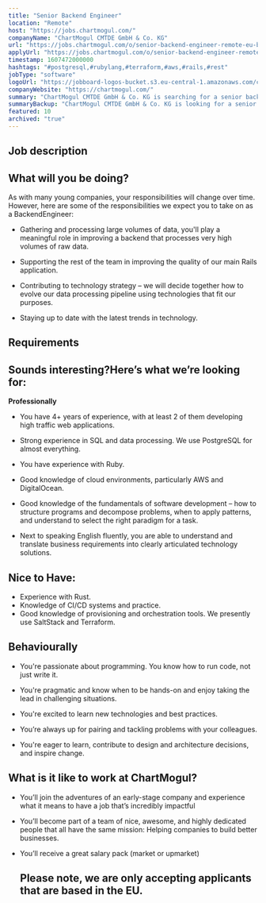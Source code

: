 ```yaml
---
title: "Senior Backend Engineer"
location: "Remote"
host: "https://jobs.chartmogul.com/"
companyName: "ChartMogul CMTDE GmbH & Co. KG"
url: "https://jobs.chartmogul.com/o/senior-backend-engineer-remote-eu-berlin"
applyUrl: "https://jobs.chartmogul.com/o/senior-backend-engineer-remote-eu-berlin/c/new"
timestamp: 1607472000000
hashtags: "#postgresql,#rubylang,#terraform,#aws,#rails,#rest"
jobType: "software"
logoUrl: "https://jobboard-logos-bucket.s3.eu-central-1.amazonaws.com/chartmogul-cmtde-gmbh-co-kg"
companyWebsite: "https://chartmogul.com/"
summary: "ChartMogul CMTDE GmbH & Co. KG is searching for a senior backend engineer that has 4+ years of experience, with at least 2 of them developing high traffic web applications."
summaryBackup: "ChartMogul CMTDE GmbH & Co. KG is looking for a senior backend engineer that has experience in: #rails, #rubylang, #terraform."
featured: 10
archived: "true"
---
```


## Job description

## What will you be doing?

As with many young companies, your responsibilities will change over time. However, here are some of the responsibilities we expect you to take on as a BackendEngineer:

*   Gathering and processing large volumes of data, you'll play a meaningful role in improving a backend that processes very high volumes of raw data.
    
*   Supporting the rest of the team in improving the quality of our main Rails application.
    
*   Contributing to technology strategy – we will decide together how to evolve our data processing pipeline using technologies that fit our purposes.
    
*   Staying up to date with the latest trends in technology.
    

## Requirements

## Sounds interesting?Here’s what we’re looking for:

**Professionally**

*   You have 4+ years of experience, with at least 2 of them developing high traffic web applications.
*   Strong experience in SQL and data processing. We use PostgreSQL for almost everything.
    
*   You have experience with Ruby.
*   Good knowledge of cloud environments, particularly AWS and DigitalOcean.
    
*   Good knowledge of the fundamentals of software development – how to structure programs and decompose problems, when to apply patterns, and understand to select the right paradigm for a task.
*   Next to speaking English fluently, you are able to understand and translate business requirements into clearly articulated technology solutions.

## Nice to Have:

*   Experience with Rust.
*   Knowledge of CI/CD systems and practice.
*   Good knowledge of provisioning and orchestration tools. We presently use SaltStack and Terraform.

## Behaviourally

*   You're passionate about programming. You know how to run code, not just write it.
    
*   You're pragmatic and know when to be hands-on and enjoy taking the lead in challenging situations.
    
*   You're excited to learn new technologies and best practices.
    
*   You’re always up for pairing and tackling problems with your colleagues.
    
*   You're eager to learn, contribute to design and architecture decisions, and inspire change.
    

## What is it like to work at ChartMogul?

*   You’ll join the adventures of an early-stage company and experience what it means to have a job that’s incredibly impactful
*   You’ll become part of a team of nice, awesome, and highly dedicated people that all have the same mission: Helping companies to build better businesses.
    
*   You’ll receive a great salary pack (market or upmarket)
    
    ## Please note, we are only accepting applicants that are based in the EU.
